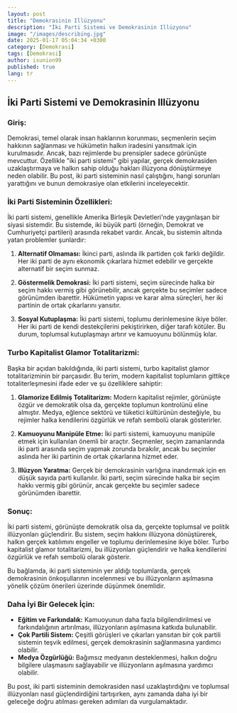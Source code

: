 ```yaml
---
layout: post
title: "Demokrasinin Illüzyonu"
description: "İki Parti Sistemi ve Demokrasinin Illüzyonu"
image: "/images/describing.jpg"
date: 2025-01-17 05:04:34 +0300
category: [Demokrasi]
tags: [Demokrasi]
author: isunion99
published: true
lang: tr
---
```


 
## **İki Parti Sistemi ve Demokrasinin Illüzyonu**

### **Giriş:**

Demokrasi, temel olarak insan haklarının korunması, seçmenlerin seçim hakkının sağlanması ve hükümetin halkın iradesini yansıtmak için kurulmasıdır. Ancak, bazı rejimlerde bu prensipler sadece görünüşte mevcuttur. Özellikle "iki parti sistemi" gibi yapılar, gerçek demokrasiden uzaklaştırmaya ve halkın sahip olduğu hakları illüzyona dönüştürmeye neden olabilir. Bu post, iki parti sisteminin nasıl çalıştığını, hangi sorunları yarattığını ve bunun demokrasiye olan etkilerini inceleyecektir.

### **İki Parti Sisteminin Özellikleri:**

İki parti sistemi, genellikle Amerika Birleşik Devletleri'nde yaygınlaşan bir siyasi sistemdir. Bu sistemde, iki büyük parti (örneğin, Demokrat ve Cumhuriyetçi partileri) arasında rekabet vardır. Ancak, bu sistemin altında yatan problemler şunlardır:

1. **Alternatif Olmaması:** İkinci parti, aslında ilk partiden çok farklı değildir. Her iki parti de aynı ekonomik çıkarlara hizmet edebilir ve gerçekte alternatif bir seçim sunmaz.
   
2. **Göstermelik Demokrasi:** İki parti sistemi, seçim sürecinde halka bir seçim hakkı vermiş gibi görünebilir, ancak gerçekte bu seçimler sadece görünümden ibarettir. Hükümetin yapısı ve karar alma süreçleri, her iki partinin de ortak çıkarlarını yansıtır.

3. **Sosyal Kutuplaşma:** İki parti sistemi, toplumu derinlemesine ikiye böler. Her iki parti de kendi destekçilerini pekiştirirken, diğer tarafı kötüler. Bu durum, toplumsal kutuplaşmayı artırır ve kamuoyunu bölünmüş kılar.

### **Turbo Kapitalist Glamor Totalitarizmi:**

Başka bir açıdan bakıldığında, iki parti sistemi, turbo kapitalist glamor totalitarizminin bir parçasıdır. Bu terim, modern kapitalist toplumların gittikçe totaliterleşmesini ifade eder ve şu özelliklere sahiptir:

1. **Glamorize Edilmiş Totalitarizm:** Modern kapitalist rejimler, görünüşte özgür ve demokratik olsa da, gerçekte toplumun kontrolünü eline almıştır. Medya, eğlence sektörü ve tüketici kültürünün desteğiyle, bu rejimler halka kendilerini özgürlük ve refah sembolü olarak gösterirler.

2. **Kamuoyunu Manipüle Etme:** İki parti sistemi, kamuoyunu manipüle etmek için kullanılan önemli bir araçtır. Seçmenler, seçim zamanlarında iki parti arasında seçim yapmak zorunda bırakılır, ancak bu seçimler aslında her iki partinin de ortak çıkarlarına hizmet eder.

3. **Illüzyon Yaratma:** Gerçek bir demokrasinin varlığına inandırmak için en düşük sayıda parti kullanılır. İki parti, seçim sürecinde halka bir seçim hakkı vermiş gibi görünür, ancak gerçekte bu seçimler sadece görünümden ibarettir.

### **Sonuç:**

İki parti sistemi, görünüşte demokratik olsa da, gerçekte toplumsal ve politik illüzyonları güçlendirir. Bu sistem, seçim hakkını illüzyona dönüştürerek, halkın gerçek katılımını engeller ve toplumu derinlemesine ikiye böler. Turbo kapitalist glamor totalitarizmi, bu illüzyonları güçlendirir ve halka kendilerini özgürlük ve refah sembolü olarak gösterir.

Bu bağlamda, iki parti sisteminin yer aldığı toplumlarda, gerçek demokrasinin önkoşullarının incelenmesi ve bu illüzyonların aşılmasına yönelik çözüm önerileri üzerinde düşünmek önemlidir. 

### **Daha İyi Bir Gelecek İçin:**
- **Eğitim ve Farkındalık:** Kamuoyunun daha fazla bilgilendirilmesi ve farkındalığının artırılması, illüzyonların aşılmasına katkıda bulunabilir.
- **Çok Partili Sistem:** Çeşitli görüşleri ve çıkarları yansıtan bir çok partili sistemin teşvik edilmesi, gerçek demokrasinin sağlanmasına yardımcı olabilir.
- **Medya Özgürlüğü:** Bağımsız medyanın desteklenmesi, halkın doğru bilgilere ulaşmasını sağlayabilir ve illüzyonların aşılmasına yardımcı olabilir.

Bu post, iki parti sisteminin demokrasiden nasıl uzaklaştırdığını ve toplumsal illüzyonları nasıl güçlendirdiğini tartışırken, aynı zamanda daha iyi bir geleceğe doğru atılması gereken adımları da vurgulamaktadır. 

